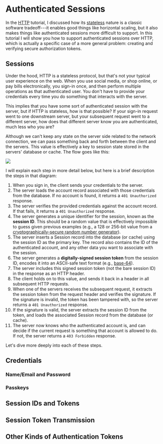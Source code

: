 # Authenticated Sessions

In the [HTTP](http.md) tutorial, I discussed how its [stateless](http.md#stateless-protocol) nature is a classic software tradeoff---it enables good things like horizontal scaling, but it also makes things like authenticated sessions more difficult to support. In this tutorial I will show you how to support authenticated sessions over HTTP, which is actually a specific case of a more general problem: creating and verifying secure authorization tokens.

## Sessions

Under the hood, HTTP is a stateless protocol, but that's not your typical user experience on the web. When you use social media, or shop online, or pay bills electronically, you sign-in once, and then perform multiple operations as that authenticated user. You don't have to provide your credentials every time you do something that interacts with the server.

This implies that you have some sort of authenticated session with the server, but if HTTP is stateless, how is that possible? If your sign-in request went to one downstream server, but your subsequent request went to a different server, how does that different server know you are authenticated, much less who you are?

Although we can't keep any state on the server side related to the network connection, we can pass something back and forth between the client and the servers. This value is effectively a key to session state stored in the servers' database or cache. The flow goes like this:

[![](https://mermaid.ink/img/pako:eNp1UktTwjAQ_iuZPVe00BcZh4tcPHtzegnJUjK2CSapigz_3S2lFFR6adPvtY_sQVqFwMHje4tG4lKLyommNIyerXBBS70VJjDJhGdPtUYT_oK-A1_QfaD7C6oOXIogVsJjD8u7xcJz5nVl7rRhnzpsHlfufiEdKgrQovY90RNRERFrlIEJKW1Ljqsdw0bouueo3mwAHUrr1CgniMrS6x27cD-mVWjQiYBk7722hj0vr1PFxyV21AijmA8kugoYnagjVGdRsG9oRqbkVJ3fWuNx7Pkf7jCedtWvpWuK3j4cBZ3yVsLY7A3COMyBQMPU6mqSA_Krz4vqIYIGHa1A0dXZd5QSwgYbLIHTp8K1aOtQQmkORBVtsC87I4EH12IEzrbVBvia9kCndqso5nTvzn8r13mf-GgUuqduu8CnRTKPgC7Wq7XNwKAj8D18AY-L6SRLilk2y9JslqQR7IDn-SSLszzP03kSp2kSHyL4PsofJkU8L9J5FsdZmpN3cfgBzMgCSQ?type=png)](https://mermaid.live/edit#pako:eNp1UktTwjAQ_iuZPVe00BcZh4tcPHtzegnJUjK2CSapigz_3S2lFFR6adPvtY_sQVqFwMHje4tG4lKLyommNIyerXBBS70VJjDJhGdPtUYT_oK-A1_QfaD7C6oOXIogVsJjD8u7xcJz5nVl7rRhnzpsHlfufiEdKgrQovY90RNRERFrlIEJKW1Ljqsdw0bouueo3mwAHUrr1CgniMrS6x27cD-mVWjQiYBk7722hj0vr1PFxyV21AijmA8kugoYnagjVGdRsG9oRqbkVJ3fWuNx7Pkf7jCedtWvpWuK3j4cBZ3yVsLY7A3COMyBQMPU6mqSA_Krz4vqIYIGHa1A0dXZd5QSwgYbLIHTp8K1aOtQQmkORBVtsC87I4EH12IEzrbVBvia9kCndqso5nTvzn8r13mf-GgUuqduu8CnRTKPgC7Wq7XNwKAj8D18AY-L6SRLilk2y9JslqQR7IDn-SSLszzP03kSp2kSHyL4PsofJkU8L9J5FsdZmpN3cfgBzMgCSQ)

I will explain each step in more detail below, but here is a brief description the steps in that diagram:

1. When you sign in, the client sends your credentials to the server.
1. The server loads the account record associated with those credentials from the database. If no account is found, it returns a `401 Unauthorized` response.
1. The server verifies the provided credentials against the account record. If that fails, it returns a `401 Unauthorized` response.
1. The server generates a unique identifier for the session, known as the **session ID**. This should be a random value that is effectively impossible to guess given previous examples (e.g., a 128 or 256-bit value from a [cryptographically-secure random number generator](https://en.wikipedia.org/wiki/Cryptographically_secure_pseudorandom_number_generator)).
1. The server inserts a Session record into the database (or cache) using the session ID as the primary key. The record also contains the ID of the authenticated account, and any other data you want to associate with the session.
1. The server generates a **digitally-signed session token** from the session ID, encodes it into an ASCII-safe text format (e.g., [base-64](https://en.wikipedia.org/wiki/Base64)).
1. The server includes this signed session token (not the bare session ID) in the response as an HTTP header.
1. The client holds on to this value, and sends it back in a header in all subsequent HTTP requests.
1. When one of the servers receives the subsequent request, it extracts the session token from the request header and verifies the signature. If the signature is invalid, the token has been tampered with, so the server returns a `401 Unauthorized` response.
1. If the signature is valid, the server extracts the session ID from the token, and loads the associated Session record from the database (or cache). 
1. The server now knows who the authenticated account is, and can decide if the current request is something that account is allowed to do. If not, the server returns a `403 Forbidden` response.

Let's dive more deeply into each of these steps.

## Credentials

### Name/Email and Password

### Passkeys


## Session IDs and Tokens


## Session Token Transmission



## Other Kinds of Authentication Tokens

